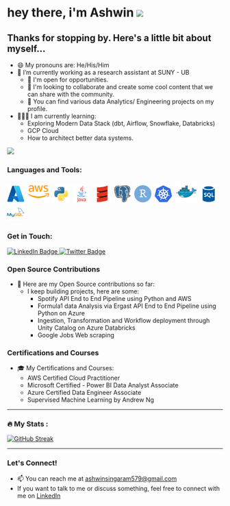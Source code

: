 <h1>
  hey there, i'm Ashwin
  <img src="https://media.giphy.com/media/hvRJCLFzcasrR4ia7z/giphy.gif" width="30px"/>
</h1>

## Thanks for stopping by. Here's a little bit about myself...

- 😄 My pronouns are: He/His/Him
- 🔭 I’m currently working as a research assistant at SUNY - UB
  - 👯 I'm open for opportunities.
  - 💬 I'm looking to collaborate and create some cool content that we can share with the community.
  - 🤘 You can find various data Analytics/ Engineering projects on my profile.
- 🧑🏻‍🏫 I am currently learning:
  - Exploring Modern Data Stack (dbt, Airflow, Snowflake, Databricks)
  - GCP Cloud
  - How to architect better data systems.

![](https://github.com/ashwin975/ashwin975/blob/main/popeye.giphy.gif)

  
### Languages and Tools:
<div>
  <img src="https://github.com/devicons/devicon/blob/master/icons/azure/azure-original.svg" , src="https://github.com/devicons/devicon/blob/master/icons/azure/azure-original.svg" width="40" height"40"/>&nbsp;
    <img src="https://github.com/devicons/devicon/blob/master/icons/amazonwebservices/amazonwebservices-plain-wordmark.svg" title="AWS" alt="AWS" width="50" height="50"/>&nbsp;
  <img src="https://github.com/devicons/devicon/blob/master/icons/python/python-original.svg" title="Python" alt="Python" width="40" height="40"/>&nbsp;
  <img src="https://github.com/devicons/devicon/blob/master/icons/java/java-original-wordmark.svg" title="Java" alt="Java" width="40" height="40"/>&nbsp;
  <img src="https://github.com/devicons/devicon/blob/master/icons/scala/scala-original.svg" title="Scala" alt="Scala" width="40" height="40"/>&nbsp;
  <img src="https://github.com/devicons/devicon/blob/master/icons/postgresql/postgresql-original.svg" title="PostGres" alt="PostGres " width="40" height="40"/>&nbsp;
  <img src="https://github.com/devicons/devicon/blob/master/icons/rstudio/rstudio-original.svg" title="RStudio" alt="RStudio" width="40" height="40"/>&nbsp;
  <img src="https://github.com/devicons/devicon/blob/master/icons/kubernetes/kubernetes-original.svg" title="Kubernetes" alt="Kubernetes" width="40" height="40"/>&nbsp;
  <img src="https://github.com/devicons/devicon/blob/master/icons/docker/docker-original.svg" title="Docker"  alt="Docker" width="50" height="50"/>&nbsp;
  <img src="https://github.com/devicons/devicon/blob/master/icons/azuresqldatabase/azuresqldatabase-plain.svg" title="SQLDatabase" **alt="SQLDatabase" width="40" height="40"/>
  <img src="https://github.com/devicons/devicon/blob/master/icons/mysql/mysql-original-wordmark.svg" title="MySQL"  alt="MySQL" width="40" height="40"/>&nbsp;  
</div>

### Get in Touch:
<div id="badges">
  <a href="https://www.linkedin.com/in/ashwinsingaram579/">
    <img src="https://img.shields.io/badge/LinkedIn-blue?style=for-the-badge&logo=linkedin&logoColor=white" alt="LinkedIn Badge"/>
  </a>
  <a href="https://www.linkedin.com/in/ashwinsingaram579/">
    <img src="https://img.shields.io/badge/Twitter-blue?style=for-the-badge&logo=twitter&logoColor=white" alt="Twitter Badge"/>
  </a>
</div>

### Open Source Contributions

- 🤘 Here are my Open Source contributions so far:
  - I keep building projects, here are some:
    - Spotify API End to End Pipeline using Python and AWS
    - Formula1 data Analysis via Ergast API End to End Pipeline using Python on Azure
    - Ingestion, Transformation and Workflow deployment through Unity Catalog on Azure Databricks
    - Google Jobs Web scraping

### Certifications and Courses

- 🎓 My Certifications and Courses:
  - AWS Certified Cloud Practitioner
  - Microsoft Certified - Power BI Data Analyst Associate
  - Azure Certified Data Engineer Associate
  - Supervised Machine Learning by Andrew Ng
 
---
### :fire: My Stats :

[![GitHub Streak](http://github-readme-streak-stats.herokuapp.com?user=ashwin975&theme=dark&background=000000)](https://git.io/streak-stats)

---

### Let's Connect!
- 📫 You can reach me at ashwinsingaram579@gmail.com
- If you want to talk to me or discuss something, feel free to connect with me on [LinkedIn](https://www.linkedin.com/in/ashwinsingaram579/)
